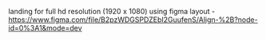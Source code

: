landing for full hd resolution (1920 x 1080) using figma layout - https://www.figma.com/file/B2pzWDGSPDZEbI2GuufenS/Align-%2B?node-id=0%3A1&mode=dev

